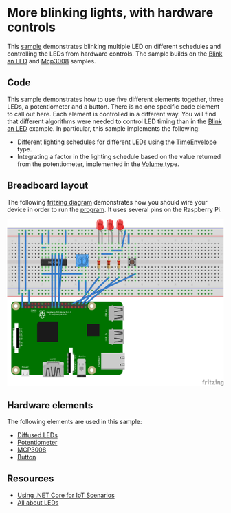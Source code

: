 # More blinking lights, with hardware controls

This [sample](Program.cs) demonstrates blinking multiple LED on different schedules and controlling the LEDs from hardware controls. The sample builds on the [Blink an LED](../led-blink/README.md) and [Mcp3008](../../src/devices/Mcp3008/samples/README.md) samples.

## Code

This sample demonstrates how to use five different elements together, three LEDs, a potentiometer and a button. There is no one specific code element to call out here. Each element is controlled in a different way. You will find that different algorithms were needed to control LED timing than in the [Blink an LED](../led-blink/README.md) example. In particular, this sample implements the following:

* Different lighting schedules for different LEDs using the [TimeEnvelope](TimeEnvelope.cs) type.
* Integrating a factor in the lighting schedule based on the value returned from the potentiometer, implemented in the [Volume  ](Volume.cs) type.

## Breadboard layout

The following [fritzing diagram](rpi-more-blinking-lights.fzz) demonstrates how you should wire your device in order to run the [program](Program.cs). It uses several pins on the Raspberry Pi.

![Raspberry Pi Breadboard diagram](rpi-more-blinking-lights_bb.png)

## Hardware elements

The following elements are used in this sample:

* [Diffused LEDs](https://www.adafruit.com/product/297)
* [Potentiometer](https://www.adafruit.com/product/356)
* [MCP3008](https://www.adafruit.com/product/856)
* [Button](https://www.adafruit.com/product/367)

## Resources

* [Using .NET Core for IoT Scenarios](../README.md)
* [All about LEDs](https://learn.adafruit.com/all-about-leds)